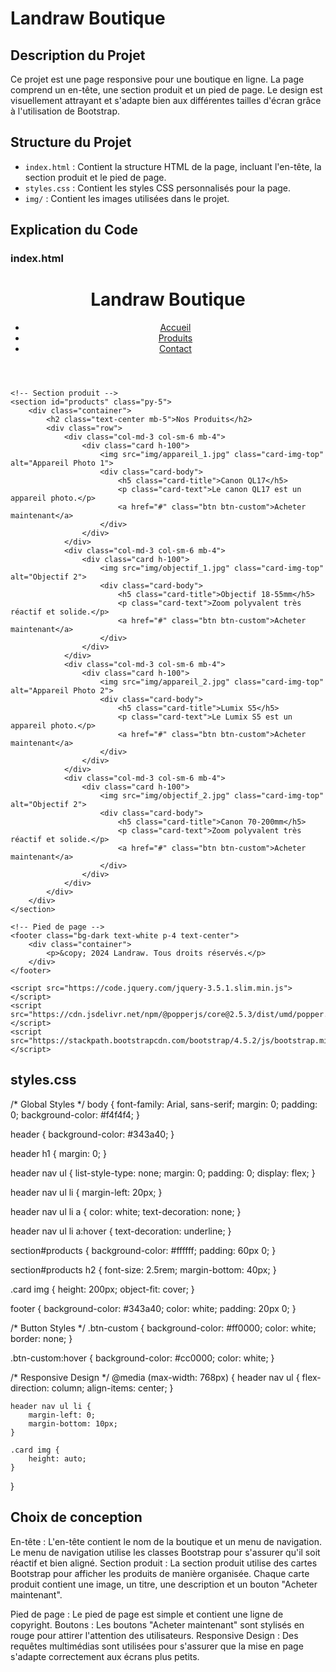 # Landraw Boutique

## Description du Projet

Ce projet est une page responsive pour une boutique en ligne. La page comprend un en-tête, une section produit et un pied de page. Le design est visuellement attrayant et s'adapte bien aux différentes tailles d'écran grâce à l'utilisation de Bootstrap.

## Structure du Projet

- `index.html` : Contient la structure HTML de la page, incluant l'en-tête, la section produit et le pied de page.
- `styles.css` : Contient les styles CSS personnalisés pour la page.
- `img/` : Contient les images utilisées dans le projet.


## Explication du Code

### index.html

<!DOCTYPE html>
<html lang="fr">
<head>
    <meta charset="UTF-8">
    <meta name="viewport" content="width=device-width, initial-scale=1.0">
    <title>Boutique en ligne</title>
    <link rel="stylesheet" href="https://stackpath.bootstrapcdn.com/bootstrap/4.5.2/css/bootstrap.min.css">
    <link rel="stylesheet" href="styles.css">
</head>
<body>
    <!-- En-tête -->
    <header class="bg-dark text-white p-3">
        <div class="container">
            <div class="d-flex justify-content-between align-items-center">
                <h1 class="h3">Landraw Boutique</h1>
                <nav>
                    <ul class="nav">
                        <li class="nav-item"><a class="nav-link text-white" href="#home">Accueil</a></li>
                        <li class="nav-item"><a class="nav-link text-white" href="#products">Produits</a></li>
                        <li class="nav-item"><a class="nav-link text-white" href="#contact">Contact</a></li>
                    </ul>
                </nav>
            </div>
        </div>
    </header>

    <!-- Section produit -->
    <section id="products" class="py-5">
        <div class="container">
            <h2 class="text-center mb-5">Nos Produits</h2>
            <div class="row">
                <div class="col-md-3 col-sm-6 mb-4">
                    <div class="card h-100">
                        <img src="img/appareil_1.jpg" class="card-img-top" alt="Appareil Photo 1">
                        <div class="card-body">
                            <h5 class="card-title">Canon QL17</h5>
                            <p class="card-text">Le canon QL17 est un appareil photo.</p>
                            <a href="#" class="btn btn-custom">Acheter maintenant</a>
                        </div>
                    </div>
                </div>
                <div class="col-md-3 col-sm-6 mb-4">
                    <div class="card h-100">
                        <img src="img/objectif_1.jpg" class="card-img-top" alt="Objectif 2">
                        <div class="card-body">
                            <h5 class="card-title">Objectif 18-55mm</h5>
                            <p class="card-text">Zoom polyvalent très réactif et solide.</p>
                            <a href="#" class="btn btn-custom">Acheter maintenant</a>
                        </div>
                    </div>
                </div>
                <div class="col-md-3 col-sm-6 mb-4">
                    <div class="card h-100">
                        <img src="img/appareil_2.jpg" class="card-img-top" alt="Appareil Photo 2">
                        <div class="card-body">
                            <h5 class="card-title">Lumix S5</h5>
                            <p class="card-text">Le Lumix S5 est un appareil photo.</p>
                            <a href="#" class="btn btn-custom">Acheter maintenant</a>
                        </div>
                    </div>
                </div>
                <div class="col-md-3 col-sm-6 mb-4">
                    <div class="card h-100">
                        <img src="img/objectif_2.jpg" class="card-img-top" alt="Objectif 2">
                        <div class="card-body">
                            <h5 class="card-title">Canon 70-200mm</h5>
                            <p class="card-text">Zoom polyvalent très réactif et solide.</p>
                            <a href="#" class="btn btn-custom">Acheter maintenant</a>
                        </div>
                    </div>
                </div>
            </div>
        </div>
    </section>

    <!-- Pied de page -->
    <footer class="bg-dark text-white p-4 text-center">
        <div class="container">
            <p>&copy; 2024 Landraw. Tous droits réservés.</p>
        </div>
    </footer>

    <script src="https://code.jquery.com/jquery-3.5.1.slim.min.js"></script>
    <script src="https://cdn.jsdelivr.net/npm/@popperjs/core@2.5.3/dist/umd/popper.min.js"></script>
    <script src="https://stackpath.bootstrapcdn.com/bootstrap/4.5.2/js/bootstrap.min.js"></script>
</body>
</html>


## styles.css

/* Global Styles */
body {
    font-family: Arial, sans-serif;
    margin: 0;
    padding: 0;
    background-color: #f4f4f4;
}

header {
    background-color: #343a40;
}

header h1 {
    margin: 0;
}

header nav ul {
    list-style-type: none;
    margin: 0;
    padding: 0;
    display: flex;
}

header nav ul li {
    margin-left: 20px;
}

header nav ul li a {
    color: white;
    text-decoration: none;
}

header nav ul li a:hover {
    text-decoration: underline;
}

section#products {
    background-color: #ffffff;
    padding: 60px 0;
}

section#products h2 {
    font-size: 2.5rem;
    margin-bottom: 40px;
}

.card img {
    height: 200px;
    object-fit: cover;
}

footer {
    background-color: #343a40;
    color: white;
    padding: 20px 0;
}

/* Button Styles */
.btn-custom {
    background-color: #ff0000;
    color: white;
    border: none;
}

.btn-custom:hover {
    background-color: #cc0000;
    color: white;
}

/* Responsive Design */
@media (max-width: 768px) {
    header nav ul {
        flex-direction: column;
        align-items: center;
    }

    header nav ul li {
        margin-left: 0;
        margin-bottom: 10px;
    }

    .card img {
        height: auto;
    }
}


## Choix de conception
En-tête : L'en-tête contient le nom de la boutique et un menu de navigation. Le menu de navigation utilise les classes Bootstrap pour s'assurer qu'il soit réactif et bien aligné.
Section produit : La section produit utilise des cartes Bootstrap pour afficher les produits de manière organisée. Chaque carte produit contient une image, un titre, une description et un bouton "Acheter maintenant".

Pied de page : Le pied de page est simple et contient une ligne de copyright.
Boutons : Les boutons "Acheter maintenant" sont stylisés en rouge pour attirer l'attention des utilisateurs.
Responsive Design : Des requêtes multimédias sont utilisées pour s'assurer que la mise en page s'adapte correctement aux écrans plus petits.
